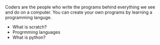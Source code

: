 Coders are the people who write the programs behind everything we see and do on a computer. You can create your own programs  by learning a programming languge.

- What is scratch?
-  Progrmming languages
- What is python?
